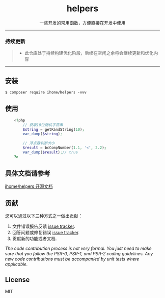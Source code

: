 <h1 align="center"> helpers </h1>

<p align="center"> 一些开发的常用函数，方便直接在开发中使用 </p>

---

### 持续更新

> * 此仓库处于持续构建优化阶段，后续在空闲之余将会继续更新和优化内容

---

## 安装

```shell
$ composer require ihome/helpers -vvv
```

## 使用

```php
    <?php 
        // 获取10位随机字符串
        $string = getRandString(10);
        var_dump($string);
        
        // 浮点数判断大小
        $result = bcCompNumber(1.1, '<', 2.2);
        var_dump($result);// true
    ?>
```

## 具体文档请参考
[ihome/helpers 开源文档](https://xzrnoz527j.k.topthink.com/@6gp5d7y2b3/wendangshuoming.html)

## 贡献

您可以通过以下三种方式之一做出贡献：

1. 文件错误报告反馈 [issue tracker](https://github.com/ihome/helpers/issues).
2. 回答问题或修复错误 [issue tracker](https://github.com/ihome/helpers/issues).
3. 贡献新的功能或者文档.

_The code contribution process is not very formal. You just need to make sure that you follow the PSR-0, PSR-1, and PSR-2 coding guidelines. Any new code contributions must be accompanied by unit tests where applicable._

## License

MIT